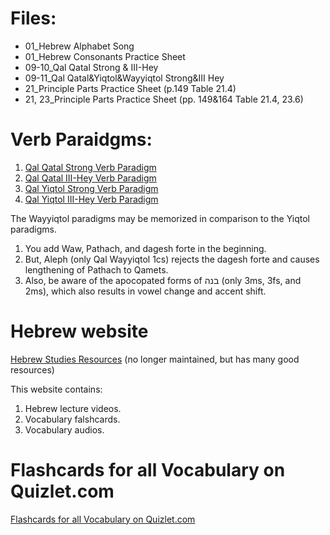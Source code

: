 # Files:

* 01_Hebrew Alphabet Song
* 01_Hebrew Consonants Practice Sheet
* 09-10_Qal Qatal Strong & III-Hey
* 09-11_Qal Qatal&Yiqtol&Wayyiqtol Strong&III Hey
* 21_Principle Parts Practice Sheet (p.149 Table 21.4)
* 21, 23_Principle Parts Practice Sheet (pp. 149&164 Table 21.4, 23.6)


# Verb Paraidgms:

1. [Qal Qatal Strong Verb Paradigm](https://www.youtube.com/watch?v=P9xVYJ-sJ2k)
2. [Qal Qatal III-Hey Verb Paradigm](https://www.youtube.com/watch?v=sIEL2xp1ogo)
3. [Qal Yiqtol Strong Verb Paradigm](https://www.youtube.com/watch?v=9cuka5tgK94)
4. [Qal Yiqtol III-Hey Verb Paradigm](https://www.youtube.com/watch?v=6ewIlzYvoB4)

The Wayyiqtol paradigms may be memorized in comparison to the Yiqtol paradigms.
1. You add Waw, Pathach, and dagesh forte in the beginning.
2. But, Aleph (only Qal Wayyiqtol 1cs) rejects the dagesh forte and causes lengthening of Pathach to Qamets.
3. Also, be aware of the apocopated forms of בנה (only 3ms, 3fs, and 2ms), which also results in vowel change and accent shift.



# Hebrew website
[Hebrew Studies Resources](http://hebrewgrammar.sbts.edu/index.html) (no longer maintained, but has many good resources)

This website contains:
1. Hebrew lecture videos.
2. Vocabulary falshcards.
3. Vocabulary audios.

# Flashcards for all Vocabulary on Quizlet.com
[Flashcards for all Vocabulary on Quizlet.com](https://quizlet.com/SBTSOnline/folders/elementary-hebrew-20400-garrett)
